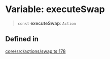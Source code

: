 # Variable: executeSwap

> `const` **executeSwap**: `Action`

## Defined in

[core/src/actions/swap.ts:178](https://github.com/ai16z/eliza/blob/ee5422db5e0eb83afc9385308b6f420315c50414/core/src/actions/swap.ts#L178)
